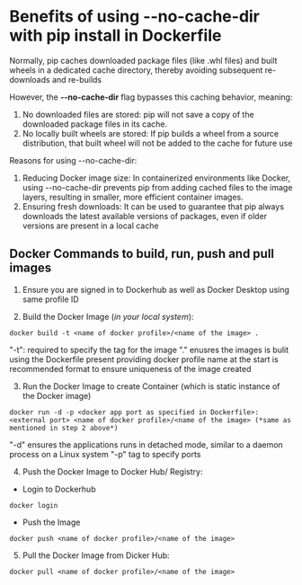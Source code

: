 # Benefits of using --no-cache-dir with pip install in Dockerfile
Normally, pip caches downloaded package files (like .whl files) and built wheels in a dedicated cache directory, thereby avoiding subsequent  re-downloads and re-builds

However, the **--no-cache-dir** flag bypasses this caching behavior, meaning:
1) No downloaded files are stored: pip will not save a copy of the downloaded package files in its cache.
2) No locally built wheels are stored: If pip builds a wheel from a source distribution, that built wheel will not be added to the cache for future use

Reasons for using --no-cache-dir:
1) Reducing Docker image size:
In containerized environments like Docker, using --no-cache-dir prevents pip from adding cached files to the image layers, resulting in smaller, more efficient container images.
2) Ensuring fresh downloads:
It can be used to guarantee that pip always downloads the latest available versions of packages, even if older versions are present in a local cache

## Docker Commands to build, run, push and pull images
1) Ensure you are signed in to Dockerhub as well as Docker Desktop using same profile ID

2) Build the Docker Image (*in your local system*):
```
docker build -t <name of docker profile>/<name of the image> .
```
"-t": required to specify the tag for the image
"." enusres the images is bulit using the Dockerfile present
providing docker profile name at the start is recommended format to ensure uniqueness of the image created

3) Run the Docker Image to create Container (which is static instance of the Docker image)
```
docker run -d -p <docker app port as specified in Dockerfile>:<external port> <name of docker profile>/<name of the image> (*same as mentioned in step 2 above*)
``` 

"-d" ensures the applications runs in detached mode,  similar to a daemon process on a Linux system
"-p" tag to specify ports

4) Push the Docker Image to Docker Hub/ Registry:
- Login to Dockerhub
```
docker login
```
- Push the Image
```
docker push <name of docker profile>/<name of the image>
```

5) Pull the Docker Image from Dicker Hub:
```
docker pull <name of docker profile>/<name of the image>
```